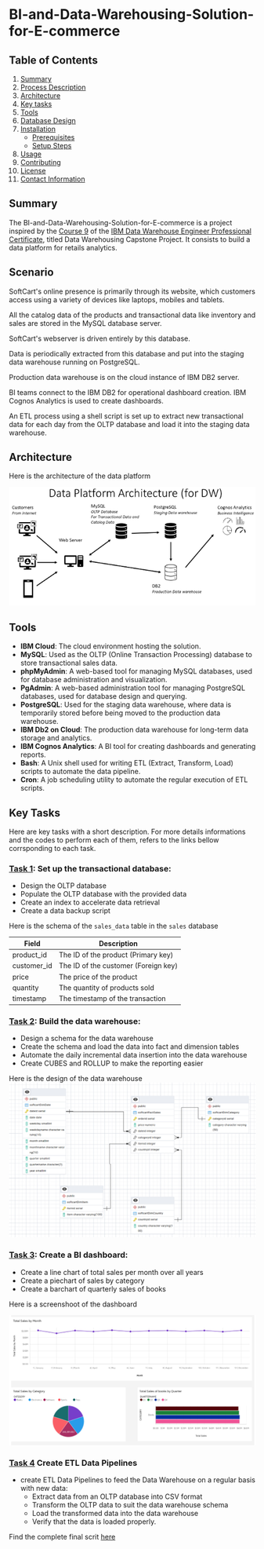 # BI-and-Data-Warehousing-Solution-for-E-commerce
## Table of Contents
1. [Summary](#summary)
2. [Process Description](#process-description)
3. [Architecture](#architecture)
4. [Key tasks](key-tasks)
5. [Tools](#tools)
6. [Database Design](#database-design)
7. [Installation](#installation)
   - [Prerequisites](#prerequisites)
   - [Setup Steps](#setup-steps)
7. [Usage](#usage)
8. [Contributing](#contributing)
9. [License](#license)
10. [Contact Information](#contact-information)

## Summary
The BI-and-Data-Warehousing-Solution-for-E-commerce 
is a project inspired by the [Course 9](https://github.com/Starias22/IBM-Data-Warehouse-Engineer-Professional-Certificate/blob/main/Course9/notes.md) of
the [IBM Data Warehouse Engineer Professional Certificate](https://github.com/Starias22/IBM-Data-Warehouse-Engineer-Professional-Certificate/), titled Data Warehousing Capstone Project. It consists to build a data platform for retails analytics.


## Scenario
SoftCart's online presence is primarily through its website, which customers access using a variety of devices like laptops, mobiles and tablets.

All the catalog data of the products and transactional data like inventory and sales are stored in the MySQL database server.

SoftCart's webserver is driven entirely by this database.

Data is periodically extracted from this database and put into the staging data warehouse running on PostgreSQL.

Production data warehouse is on the cloud instance of IBM DB2 server.

BI teams connect to the IBM DB2 for operational dashboard creation. IBM Cognos Analytics is used to create dashboards.

An ETL process using a shell script is set up to extract new transactional data for each day from the OLTP database and load it into the staging data warehouse.

## Architecture

Here is the architecture of the data platform

![alt text](./resources/images/architecure.png)

## Tools
- **IBM Cloud**: The cloud environment hosting the solution.
- **MySQL**: Used as the OLTP (Online Transaction Processing) database to store transactional sales data.
- **phpMyAdmin**: A web-based tool for managing MySQL databases, used for database administration and visualization.
- **PgAdmin**: A web-based administration tool for managing PostgreSQL databases, used for database design and querying.
- **PostgreSQL**: Used for the staging data warehouse, where data is temporarily stored before being moved to the production data warehouse.
- **IBM Db2 on Cloud**: The production data warehouse for long-term data storage and analytics.
- **IBM Cognos Analytics**: A BI tool for creating dashboards and generating reports.
- **Bash**: A Unix shell used for writing ETL (Extract, Transform, Load) scripts to automate the data pipeline.
- **Cron**: A job scheduling utility to automate the regular execution of ETL scripts.

## Key Tasks

Here are key tasks with a short description. For more details informations and the codes to perform each of them, refers to the links bellow corrsponding to each task.

### [Task 1](./tasks/task1.md): Set up the transactional database:
- Design the OLTP database
- Populate the OLTP database with the provided data
- Create an index to accelerate data retrieval
- Create a data backup script

Here is the schema of the `sales_data` table in the `sales` database

| Field        | Description                             |
|--------------|-----------------------------------------|
| product_id   | The ID of the product (Primary key)      |
| customer_id  | The ID of the customer (Foreign key)     |
| price        | The price of the product   |
| quantity     | The quantity of products sold            |
| timestamp    | The timestamp of the transaction         |

### [Task 2](./tasks/task2/task2.md): Build the data warehouse:
- Design a schema for the data warehouse
- Create the schema and load the data into fact and dimension tables
- Automate the daily incremental data insertion into the data warehouse
- Create CUBES and ROLLUP to make the reporting easier

Here is the design of the data warehouse
![Data Warehouse Design](./resources/images/softcartRelationships.png)

### [Task 3](./tasks/task3.md): Create a BI dashboard:

- Create a line chart of total sales per month over all years
- Create a piechart of sales by category
- Create a barchart of quarterly sales of books 

Here is a screenshoot of the dashboard

![alt text](./resources/images/dashboard.png)

### [Task 4](./tasks/task4.md) Create ETL Data Pipelines 

- create ETL Data Pipelines to feed the Data Warehouse on a regular basis with new data:
   - Extract data from an OLTP database into CSV format
   - Transform the OLTP data to suit the data warehouse schema
   - Load the transformed data into the data warehouse
   - Verify that the data is loaded properly.

Find the complete final scrit [here](./resources/ETL.sh)
